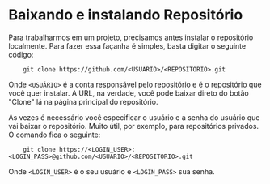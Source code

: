 # Baixando e instalando Repositório

Para trabalharmos em um projeto, precisamos antes instalar o repositório localmente. Para fazer essa façanha é simples, basta digitar o seguinte código:


        git clone https://github.com/<USUARIO>/<REPOSITORIO>.git


Onde ```<USUÁRIO>``` é a conta responsável pelo repositório e <REPOSITORIO> é o repositório que você quer instalar.
A URL, na verdade, você pode baixar direto do botão "Clone" lá na página principal do repositório.

As vezes é necessário você especificar o usuário e a senha do usuário que vai baixar o repositório.
Muito útil, por exemplo, para repositórios privados. O comando fica o seguinte:


        git clone https://<LOGIN_USER>:<LOGIN_PASS>@github.com/<USUARIO>/<REPOSITORIO>.git


Onde ```<LOGIN_USER>``` é o seu usuário e ```<LOGIN_PASS>``` sua senha.